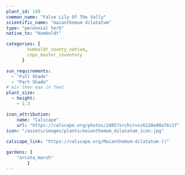 ```yaml
---
plant_id: 149 
common_name: "False Lily Of The Vally"
scientific_name: "maianthemum dilatatum"
type: "perennial herb"
native_to: "Humboldt"

categories: [
        humboldt_county_native,
        cnps_master_inventory
      ]

sun_requirements:
  - "Full Shade"
  - "Part Shade"
# min then max in feet
plant_size:
  - height: 
    - 1.3 

icon_attribution: 
    name: "Calscape"
    url: "https://calscape.org/photos/2405?srchcr=sc6228e00a76c1f"
icon: "/assets/images/plants/maianthemum_dilatatum_icon.jpg"
 
calscape_link: "https://calscape.org/Maianthemum-dilatatum-()"

gardens: [ 
    "arcata_marsh"
        ]
---
```


